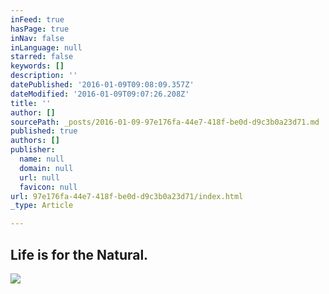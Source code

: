 ```yaml
---
inFeed: true
hasPage: true
inNav: false
inLanguage: null
starred: false
keywords: []
description: ''
datePublished: '2016-01-09T09:08:09.357Z'
dateModified: '2016-01-09T09:07:26.208Z'
title: ''
author: []
sourcePath: _posts/2016-01-09-97e176fa-44e7-418f-be0d-d9c3b0a23d71.md
published: true
authors: []
publisher:
  name: null
  domain: null
  url: null
  favicon: null
url: 97e176fa-44e7-418f-be0d-d9c3b0a23d71/index.html
_type: Article

---
```

## Life is for the Natural.
![](https://the-grid-user-content.s3-us-west-2.amazonaws.com/6e3d3122-9157-4273-8ecd-13378378dd2a.jpg)